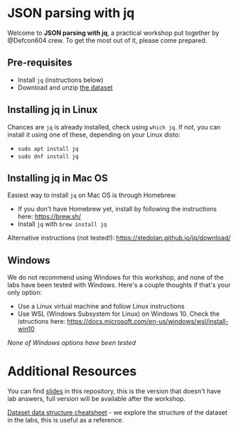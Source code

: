 # JSON parsing with jq

Welcome to **JSON parsing with jq**, a practical workshop put together by @Defcon604 crew. To get the most out of it, please come prepared.

## Pre-requisites
* Install `jq` (instructions below)
* Download and unzip [the dataset](https://www.secrepo.com/honeypot/honeypot.json.zip)

## Installing **jq** in Linux
Chances are `jq` is already installed, check using `which jq`. If not, you can install it using one of these, depending on your Linux disto:
* `sudo apt install jq`
* `sudo dnf install jq`

## Installing **jq** in Mac OS
Easiest way to install `jq` on Mac OS is through Homebrew.
* If you don't have Homebrew yet, install by following the instructions here: https://brew.sh/
* Install `jq` with `brew install jq`

Alternative instructions (not tested!): https://stedolan.github.io/jq/download/

## Windows
We do not recommend using Windows for this workshop, and none of the labs have been tested with Windows. Here's a couple thoughts if that's your only option:
* Use a Linux virtual machine and follow Linux instructions
* Use WSL (Windows Subsystem for Linux) on Windows 10. Check the istructions here: https://docs.microsoft.com/en-us/windows/wsl/install-win10

_None of Windows options have been tested_

# Additional Resources
You can find [slides](JSON%20parsing%20with%20jq%20%28no%20lab%20answers%29.pdf) in this repository, this is the version that doesn't have lab answers, full version will be available after the workshop.

[Dataset data structure cheatsheet](dataset_structure_cheatsheet.md) - we explore the structure of the dataset in the labs, this is useful as a reference.